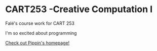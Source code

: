 # CART253 -Creative Computation I

Falé's course work for CART 253

I'm so excited about programming

[Check out Pippin's homepage!](https://www.pippinbarr.com/)
